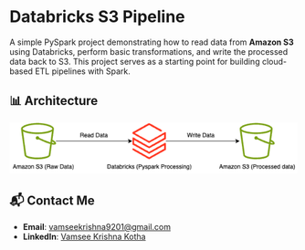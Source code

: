 # Databricks S3 Pipeline

A simple PySpark project demonstrating how to read data from **Amazon S3** using Databricks, perform basic transformations, and write the processed data back to S3. This project serves as a starting point for building cloud-based ETL pipelines with Spark.
## 📊 Architecture

![Databricks S3 Pipeline](s3-databricks-architecture.png)

## 📬 Contact Me

- **Email**: [vamseekrishna9201@gmail.com](mailto:vamseekrishna9201@gmail.com)  
- **LinkedIn**: [Vamsee Krishna Kotha](https://www.linkedin.com/in/vamseekrishnakotha/)

